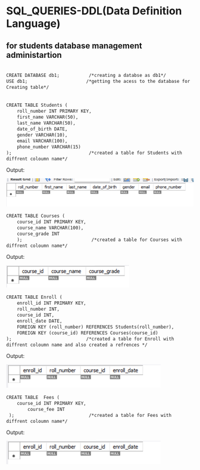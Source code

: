 # SQL_QUERIES-DDL(Data Definition Language)
## for students database management administartion
```

CREATE DATABASE db1;           /*creating a databse as db1*/
USE db1;                      /*getting the acess to the database for Creating table*/  


CREATE TABLE Students ( 
    roll_number INT PRIMARY KEY,
    first_name VARCHAR(50),
    last_name VARCHAR(50),
    date_of_birth DATE,
    gender VARCHAR(10),
    email VARCHAR(100),
    phone_number VARCHAR(15)
);                             /*created a table for Students with diffrent coloumn name*/

```
Output:

![alt text](query1.png)
```
CREATE TABLE Courses (
    course_id INT PRIMARY KEY,
    course_name VARCHAR(100),
    course_grade INT
    );                          /*created a table for Courses with diffrent coloumn name*/

```
Output:

![alt text](query3.png)
```
CREATE TABLE Enroll (
    enroll_id INT PRIMARY KEY,
    roll_number INT,
    course_id INT,
    enroll_date DATE,
	FOREIGN KEY (roll_number) REFERENCES Students(roll_number),               
	FOREIGN KEY (course_id) REFERENCES Courses(course_id)
);                            /*created a table for Enroll with diffrent coloumn name and also created a refrences */
```
Output:

![alt text](query2.png)
```
CREATE TABLE  Fees (
	course_id INT PRIMARY KEY,
    	course_fee INT           
 );                            /*created a table for Fees with diffrent coloumn name*/
```
Output:

![alt text](query2.png)
```
